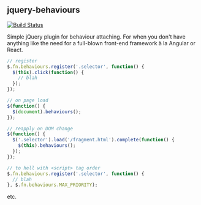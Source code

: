 ## jquery-behaviours ##

[![Build Status](https://travis-ci.org/hdpe/jquery-behaviours.svg?branch=master)](https://travis-ci.org/hdpe/jquery-behaviours)

Simple jQuery plugin for behaviour attaching. For when you don't have anything
like the need for a full-blown front-end framework à la Angular or React.

```javascript
// register
$.fn.behaviours.register('.selector', function() {
  $(this).click(function() {
    // blah
  });
});
```

```javascript
// on page load
$(function() {
  $(document).behaviours();
});
```

```javascript
// reapply on DOM change
$(function() {
  $('.selector').load('/fragment.html').complete(function() {
    $(this).behaviours();
  });
});
```

```javascript
// to hell with <script> tag order
$.fn.behaviours.register('.selector', function() {
  // blah
}, $.fn.behaviours.MAX_PRIORITY);
```

etc.
